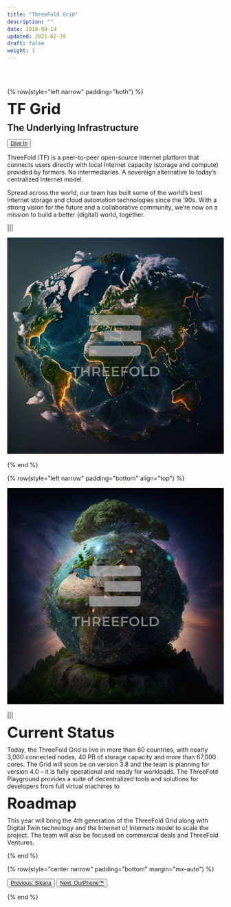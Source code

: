 ```yaml
---
title: "ThreeFold Grid"
description: ""
date: 2018-09-14
updated: 2021-02-20
draft: false
weight: 1
---
```


<div class="container mx-auto">

<br>
<br>

<!-- section 1 intro -->

{% row(style="left narrow" padding="both") %}

<span style="font-size:2.5em; font-weight:bold; line-height:1em;">TF Grid</span>

<span style="font-size:1.5em; font-weight:bold; line-height:1.2em;"> The Underlying Infrastructure</span>

<button style="font-size:0.9em">[Dive In](https://threefold.io)</button>

<p>
ThreeFold (TF) is a peer-to-peer open-source Internet platform that connects users directly with local Internet capacity (storage and compute) provided by farmers. No intermediaries. A sovereign alternative to today’s centralized Internet model.

Spread across the world, our team has built some of the world’s best Internet storage and cloud automation technologies since the ‘90s. With a strong vision for the future and a collaborative community, we’re now on a mission to build a better (digital) world, together.
</p>

|||

![image](img/tfg.png#medium#mx-auto)

{% end %}

<!-- section 2 status -->

{% row(style="left narrow" padding="bottom" align="top") %}

![image](img/tff.png#medium#mx-auto)

|||

<span style="font-size:2.5em; font-weight:bold; line-height:1em;"> Current Status</span>

<p>
Today, the ThreeFold Grid is live in more than 60 countries, with nearly 3,000 connected nodes, 40 PB of storage capacity and more than 67,000 cores. The Grid will soon be on version 3.8 and the team is planning for version 4.0 – it is fully operational and ready for workloads.
The ThreeFold Playground provides a suite of decentralized tools and solutions for developers from full virtual machines to 
</p>


<span style="font-size:2.5em; font-weight:bold; line-height:1em;"> Roadmap</span>

<p>
This year will bring the 4th generation of the ThreeFold Grid along with Digital Twin technology and the Internet of Internets model to scale the project. The team will also be focused on commercial deals and ThreeFold Ventures.
</p>

{% end %}

{% row(style="center narrow" padding="bottom" margin="mx-auto") %}

<button style="font-size:0.9em">[Previous: Sikana](/projects/sikana)</button>
<button style="font-size:0.9em">[Next: OurPhone™](/projects/ourphone)</button>

{% end %}

<div>